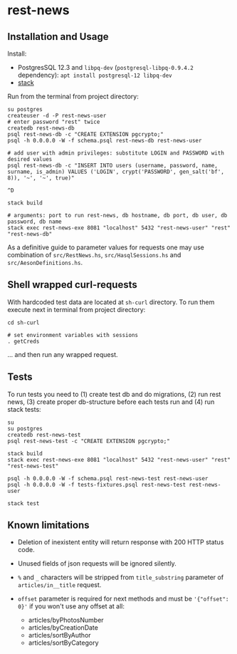 # rest-news

## Installation and Usage

Install:

- PostgresSQL 12.3 and `libpq-dev` (`postgresql-libpq-0.9.4.2` dependency):
```apt install postgresql-12 libpq-dev```
- [stack](https://docs.haskellstack.org/en/stable/README/#how-to-install)

Run from the terminal from project directory: 

```
su postgres
createuser -d -P rest-news-user
# enter password "rest" twice
createdb rest-news-db
psql rest-news-db -c "CREATE EXTENSION pgcrypto;"
psql -h 0.0.0.0 -W -f schema.psql rest-news-db rest-news-user

# add user with admin privileges: substitute LOGIN and PASSWORD with desired values
psql rest-news-db -c "INSERT INTO users (username, password, name, surname, is_admin) VALUES ('LOGIN', crypt('PASSWORD', gen_salt('bf', 8)), '~', '~', true)"

^D

stack build

# arguments: port to run rest-news, db hostname, db port, db user, db password, db name
stack exec rest-news-exe 8081 "localhost" 5432 "rest-news-user" "rest" "rest-news-db"
```

As a definitive guide to parameter values for requests one may use combination of `src/RestNews.hs`, `src/HasqlSessions.hs` and `src/AesonDefinitions.hs`.

## Shell wrapped curl-requests

With hardcoded test data are located at `sh-curl` directory. To run them execute next in terminal from project directory:

```
cd sh-curl

# set environment variables with sessions
. getCreds
```
… and then run any wrapped request.


## Tests


To run tests you need to (1) create test db and do migrations, (2) run rest news, (3) create proper db-structure before each tests run and (4) run stack tests:

```
su
su postgres
createdb rest-news-test
psql rest-news-test -c "CREATE EXTENSION pgcrypto;"

stack build
stack exec rest-news-exe 8081 "localhost" 5432 "rest-news-user" "rest" "rest-news-test"

psql -h 0.0.0.0 -W -f schema.psql rest-news-test rest-news-user
psql -h 0.0.0.0 -W -f tests-fixtures.psql rest-news-test rest-news-user

stack test
```

## Known limitations

- Deletion of inexistent entity will return response with 200 HTTP status code.

- Unused fields of json requests will be ignored silently.

- `%` and `_` characters will be stripped from `title_substring` parameter of `articles/in__title` request.

- `offset` parameter is required for next methods and must be `'{"offset": 0}'` if you won't use any offset at all:
    - articles/byPhotosNumber
    - articles/byCreationDate
    - articles/sortByAuthor
    - articles/sortByCategory
